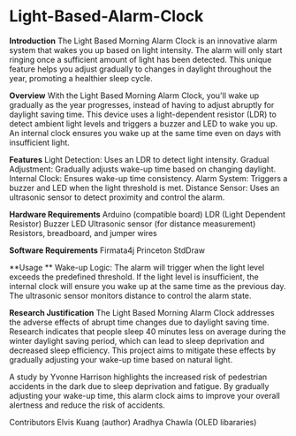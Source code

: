 # Light-Based-Alarm-Clock

**Introduction**
The Light Based Morning Alarm Clock is an innovative alarm system that wakes you up based on light intensity. The alarm will only start ringing once a sufficient amount of light has been detected. This unique feature helps you adjust gradually to changes in daylight throughout the year, promoting a healthier sleep cycle.

**Overview**
With the Light Based Morning Alarm Clock, you'll wake up gradually as the year progresses, instead of having to adjust abruptly for daylight saving time. This device uses a light-dependent resistor (LDR) to detect ambient light levels and triggers a buzzer and LED to wake you up. An internal clock ensures you wake up at the same time even on days with insufficient light.

**Features**
Light Detection: Uses an LDR to detect light intensity.
Gradual Adjustment: Gradually adjusts wake-up time based on changing daylight.
Internal Clock: Ensures wake-up time consistency.
Alarm System: Triggers a buzzer and LED when the light threshold is met.
Distance Sensor: Uses an ultrasonic sensor to detect proximity and control the alarm.

**Hardware Requirements**
Arduino (compatible board)
LDR (Light Dependent Resistor)
Buzzer
LED
Ultrasonic sensor (for distance measurement)
Resistors, breadboard, and jumper wires

**Software Requirements**
Firmata4j
Princeton StdDraw

**Usage **
Wake-up Logic:
The alarm will trigger when the light level exceeds the predefined threshold.
If the light level is insufficient, the internal clock will ensure you wake up at the same time as the previous day.
The ultrasonic sensor monitors distance to control the alarm state.

**Research Justification**
The Light Based Morning Alarm Clock addresses the adverse effects of abrupt time changes due to daylight saving time. Research indicates that people sleep 40 minutes less on average during the winter daylight saving period, which can lead to sleep deprivation and decreased sleep efficiency. This project aims to mitigate these effects by gradually adjusting your wake-up time based on natural light.

A study by Yvonne Harrison highlights the increased risk of pedestrian accidents in the dark due to sleep deprivation and fatigue. By gradually adjusting your wake-up time, this alarm clock aims to improve your overall alertness and reduce the risk of accidents.

Contributors
Elvis Kuang (author)
Aradhya Chawla (OLED libararies)
